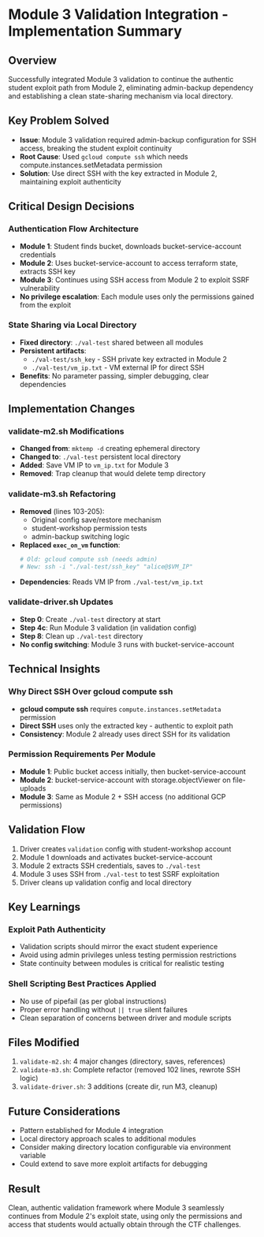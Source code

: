 # Module 3 Validation Integration - Implementation Summary

## Overview
Successfully integrated Module 3 validation to continue the authentic student exploit path from Module 2, eliminating admin-backup dependency and establishing a clean state-sharing mechanism via local directory.

## Key Problem Solved
- **Issue**: Module 3 validation required admin-backup configuration for SSH access, breaking the student exploit continuity
- **Root Cause**: Used `gcloud compute ssh` which needs compute.instances.setMetadata permission
- **Solution**: Use direct SSH with the key extracted in Module 2, maintaining exploit authenticity

## Critical Design Decisions

### Authentication Flow Architecture
- **Module 1**: Student finds bucket, downloads bucket-service-account credentials
- **Module 2**: Uses bucket-service-account to access terraform state, extracts SSH key
- **Module 3**: Continues using SSH access from Module 2 to exploit SSRF vulnerability
- **No privilege escalation**: Each module uses only the permissions gained from the exploit

### State Sharing via Local Directory
- **Fixed directory**: `./val-test` shared between all modules
- **Persistent artifacts**:
  - `./val-test/ssh_key` - SSH private key extracted in Module 2
  - `./val-test/vm_ip.txt` - VM external IP for direct SSH
- **Benefits**: No parameter passing, simpler debugging, clear dependencies

## Implementation Changes

### validate-m2.sh Modifications
- **Changed from**: `mktemp -d` creating ephemeral directory
- **Changed to**: `./val-test` persistent local directory
- **Added**: Save VM IP to `vm_ip.txt` for Module 3
- **Removed**: Trap cleanup that would delete temp directory

### validate-m3.sh Refactoring
- **Removed** (lines 103-205):
  - Original config save/restore mechanism
  - student-workshop permission tests
  - admin-backup switching logic
- **Replaced `exec_on_vm` function**:
  ```bash
  # Old: gcloud compute ssh (needs admin)
  # New: ssh -i "./val-test/ssh_key" "alice@$VM_IP"
  ```
- **Dependencies**: Reads VM IP from `./val-test/vm_ip.txt`

### validate-driver.sh Updates
- **Step 0**: Create `./val-test` directory at start
- **Step 4c**: Run Module 3 validation (in validation config)
- **Step 8**: Clean up `./val-test` directory
- **No config switching**: Module 3 runs with bucket-service-account

## Technical Insights

### Why Direct SSH Over gcloud compute ssh
- **gcloud compute ssh** requires `compute.instances.setMetadata` permission
- **Direct SSH** uses only the extracted key - authentic to exploit path
- **Consistency**: Module 2 already uses direct SSH for its validation

### Permission Requirements Per Module
- **Module 1**: Public bucket access initially, then bucket-service-account
- **Module 2**: bucket-service-account with storage.objectViewer on file-uploads
- **Module 3**: Same as Module 2 + SSH access (no additional GCP permissions)

## Validation Flow
1. Driver creates `validation` config with student-workshop account
2. Module 1 downloads and activates bucket-service-account
3. Module 2 extracts SSH credentials, saves to `./val-test`
4. Module 3 uses SSH from `./val-test` to test SSRF exploitation
5. Driver cleans up validation config and local directory

## Key Learnings

### Exploit Path Authenticity
- Validation scripts should mirror the exact student experience
- Avoid using admin privileges unless testing permission restrictions
- State continuity between modules is critical for realistic testing

### Shell Scripting Best Practices Applied
- No use of pipefail (as per global instructions)
- Proper error handling without `|| true` silent failures
- Clean separation of concerns between driver and module scripts

## Files Modified
1. `validate-m2.sh`: 4 major changes (directory, saves, references)
2. `validate-m3.sh`: Complete refactor (removed 102 lines, rewrote SSH logic)
3. `validate-driver.sh`: 3 additions (create dir, run M3, cleanup)

## Future Considerations
- Pattern established for Module 4 integration
- Local directory approach scales to additional modules
- Consider making directory location configurable via environment variable
- Could extend to save more exploit artifacts for debugging

## Result
Clean, authentic validation framework where Module 3 seamlessly continues from Module 2's exploit state, using only the permissions and access that students would actually obtain through the CTF challenges.